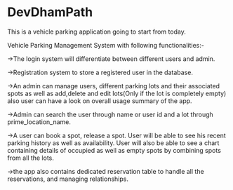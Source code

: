 # DevDhamPath
This is a vehicle parking application going to start from today.

Vehicle Parking Management System with following functionalities:-

->The login system will differentiate between different users and admin.

->Registration system to store a registered user in the database.

->An admin can manage users, different parking lots and their associated spots as well as add,delete
  and edit lots(Only if the lot is completely empty) also user can have a look on overall usage summary of the app.

->Admin can search the user through name or user id and a lot through prime_location_name.  

->A user can book a spot, release a spot. User will be able to see his recent parking history as well as availability. User will also be able to see a chart containing details of occupied as well as empty spots by combining spots from all the lots.

->the app also contains dedicated reservation table to handle all the reservations, and managing relationships.

